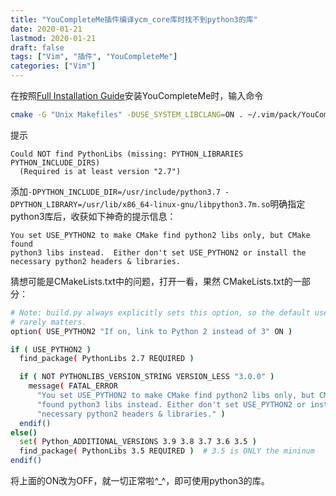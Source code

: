 ```yaml
---
title: "YouCompleteMe插件编译ycm_core库时找不到python3的库"
date: 2020-01-21
lastmod: 2020-01-21
draft: false
tags: ["Vim", "插件", "YouCompleteMe"]
categories: ["Vim"]
---
```


在按照[Full Installation Guide](https://github.com/ycm-core/YouCompleteMe#full-installation-guide)安装YouCompleteMe时，输入命令
```bash
cmake -G "Unix Makefiles" -DUSE_SYSTEM_LIBCLANG=ON . ~/.vim/pack/YouCompleteMe/start/YouCompleteMe/third_party/ycmd/cpp
```
提示
```plaintext
Could NOT find PythonLibs (missing: PYTHON_LIBRARIES PYTHON_INCLUDE_DIRS)
  (Required is at least version "2.7")
```
添加`-DPYTHON_INCLUDE_DIR=/usr/include/python3.7 -DPYTHON_LIBRARY=/usr/lib/x86_64-linux-gnu/libpython3.7m.so`明确指定python3库后，收获如下神奇的提示信息：
```plaintext
You set USE_PYTHON2 to make CMake find python2 libs only, but CMake found
python3 libs instead.  Either don't set USE_PYTHON2 or install the
necessary python2 headers & libraries.
```
猜想可能是CMakeLists.txt中的问题，打开一看，果然
CMakeLists.txt的一部分：

```bash
# Note: build.py always explicitly sets this option, so the default used here
# rarely matters.
option( USE_PYTHON2 "If on, link to Python 2 instead of 3" ON )

if ( USE_PYTHON2 )
  find_package( PythonLibs 2.7 REQUIRED )

  if ( NOT PYTHONLIBS_VERSION_STRING VERSION_LESS "3.0.0" )
    message( FATAL_ERROR
      "You set USE_PYTHON2 to make CMake find python2 libs only, but CMake "
      "found python3 libs instead. Either don't set USE_PYTHON2 or install the "
      "necessary python2 headers & libraries." )
  endif()
else()
  set( Python_ADDITIONAL_VERSIONS 3.9 3.8 3.7 3.6 3.5 )
  find_package( PythonLibs 3.5 REQUIRED )  # 3.5 is ONLY the mininum
endif()
```

将上面的ON改为OFF，就一切正常啦^\_^，即可使用python3的库。

